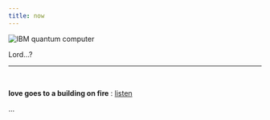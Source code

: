 ```yaml
---
title: now
---
```






![IBM quantum computer](http://johannesk.com/2020/img/future-god.jpg)

Lord...?

----------------------

<p>
  &nbsp;
</p>

**love goes to a building on fire** : [listen](http://pc.cd/gj3rtalK)

... 

